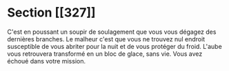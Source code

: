 # Section [[327]]

C'est en poussant un soupir de soulagement que vous vous dégagez des dernières branches. Le malheur c'est que vous ne trouvez nul endroit susceptible de vous abriter pour la nuit et de vous protéger du froid. L'aube vous retrouvera transformé en un bloc de glace, sans vie. Vous avez échoué dans votre mission.